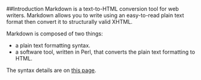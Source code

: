 ##Introduction
Markdown is a text-to-HTML conversion tool for web writers. Markdown allows you to write using an easy-to-read plain text format then convert it to structurally valid XHTML.

Markdown is composed of two things:
* a plain text formatting syntax.
* a software tool, written in Perl, that converts the plain text formatting to HTML.

The syntax details are on [this page][markdown syntax].

[markdown syntax]: http://daringfireball.net/projects/markdown/syntax "markdown syntax"
